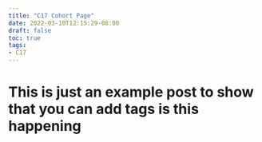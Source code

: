 ```yaml
---
title: "C17 Cohort Page"
date: 2022-03-10T12:15:29-08:00
draft: false
toc: true
tags:
- C17
---
```

# This is just an example post to show that you can add tags is this happening
